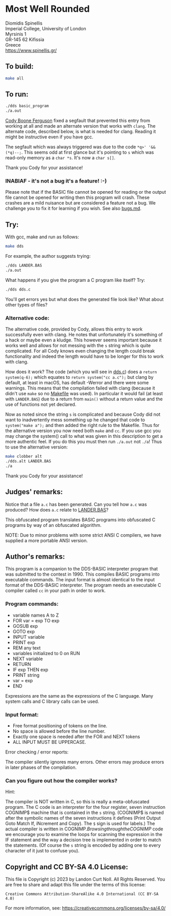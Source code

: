 # Most Well Rounded

Diomidis Spinellis  
Imperial College, University of London  
Myrsinis 1  
GR-145 62 Kifissia  
Greece  
<https://www.spinellis.gr/>  

## To build:

```sh
make all
```

## To run:

```sh
./dds basic_program
./a.out
```

[Cody Boone Ferguson](/winners.html#Cody_Boone_Ferguson) fixed a segfault that
prevented this entry from working at all and made an alternate version
that works with `clang`. The alternate code, described below, is what is needed
for clang. Reading it might be instructive even if you have gcc.

The segfault which was always triggered was due to the code `*q>' '&&(*q)--;`.
This seems odd at first glance but it's pointing to `s` which was read-only
memory as a `char *s`.  It's now a `char s[]`.

Thank you Cody for your assistance!

### INABIAF - it's not a bug it's a feature! :-)

Please note that if the BASIC file cannot be opened for reading or the output
file cannot be opened for writing then this program will crash. These crashes
are a mild nuisance but are considered a feature not a bug. We challenge you to
fix it for learning if you wish. See also [bugs.md](/bugs.md).

## Try:

With gcc, make and run as follows:

```sh
make dds
```

For example, the author suggests trying:
    
```sh
./dds LANDER.BAS
./a.out
```

What happens if you give the program a C program like itself? Try:

```sh
./dds dds.c
```

You'll get errors yes but what does the generated file look like? What about
other types of files?

### Alternative code:

The alternative code, provided by Cody, allows this entry to work successfully
even with clang. He notes that unfortunately it's something of a hack or maybe
even a kludge. This however seems important because it works well and allows for
not messing with the `s` string which is quite complicated. For all Cody knows
even changing the length could break functionality and indeed the length would
have to be longer for this to work with clang.

How does it work? The code (which you will see in [dds.c](dds.c)) does a `return
system(q-6);` which equates to `return system("cc a.c");` but clang by default,
at least in macOS, has default -Werror and there were some warnings. This means
that the compilation failed with clang (because it didn't use `make` so no
[Makefile](Makefile) was used). In particular it would fail (at least with
`LANDER.BAS`) due to a return from `main()` without a return value and the use
of functions not yet declared.

Now as noted since the string `s` is complicated and because Cody did not want
to inadvertently mess something up he changed that code to `system("make a");`
and then added the right rule to the Makefile. Thus for the alternative version
you now need both `make` and `cc`. If you use gcc you may change the system()
call to what was given in this description to get a more authentic feel. If you
do this you must then run `./a.out` not `./a`! Thus to use the alternative
version:

```sh
make clobber alt
./dds.alt LANDER.BAS
./a
```

Thank you Cody for your assistance!


## Judges' remarks:


Notice that a file `a.c` has been generated.  Can you tell how `a.c` was
produced?  How does `a.c` relate to [LANDER.BAS](LANDER.BAS)?

This obfuscated program translates BASIC programs into obfuscated
C programs by way of an obfuscated algorithm.

NOTE: Due to minor problems with some strict ANSI C compilers, we 
have supplied a more portable ANSI version.


## Author's remarks:

This program is a companion to the DDS-BASIC interpreter program that
was submitted to the contest in 1990.  This compiles BASIC programs into
executable commands.  The input format is almost identical to the input
format of the DDS-BASIC interpreter.  The program needs an executable C
compiler called `cc` in your path in order to work.

### Program commands:


- variable names A to Z		
- FOR var = exp TO exp		
- GOSUB exp			
- GOTO exp			
- INPUT variable			
- PRINT exp			
- REM any text			
- variables initialized to 0 on RUN
- NEXT variable
- RETURN
- IF exp THEN exp
- PRINT string
- var = exp
- END

Expressions are the same as the expressions of the C language.
Many system calls and C library calls can be used.

### Input format:

- Free format positioning of tokens on the line.
- No space is allowed before the line number.
- Exactly one space is needed after the FOR and NEXT tokens
- ALL INPUT MUST BE UPPERCASE.

Error checking / error reports:

The compiler silently ignores many errors.
Other errors may produce errors in later phases of the compilation.

### Can you figure out how the compiler works?

Hint:

The compiler is NOT written in C, so this is really a meta-obfuscated
program.  The C code is an interpreter for the four register, seven
instruction COGNIMP$ machine that is contained in the `s` string.
(COGNIMP$ is named after the symbolic names of the seven instructions it
defines (Print Output Goto Match If, iNcrement and Copy).  The `$` sign
is used for labels.)  The actual compiler is written in COGNIMP$.
Browsing through the COGNIMP$ code we encourage you to examine the
loops for scanning the expression in the IF statement and the way a
decision tree is implemented in order to match the statements.  (Of
course the `s` string is encoded by adding one to every character of it just
to confuse you).

## Copyright and CC BY-SA 4.0 License:

This file is Copyright (c) 2023 by Landon Curt Noll.  All Rights Reserved.
You are free to share and adapt this file under the terms of this license:

    Creative Commons Attribution-ShareAlike 4.0 International (CC BY-SA 4.0)

For more information, see: https://creativecommons.org/licenses/by-sa/4.0/
